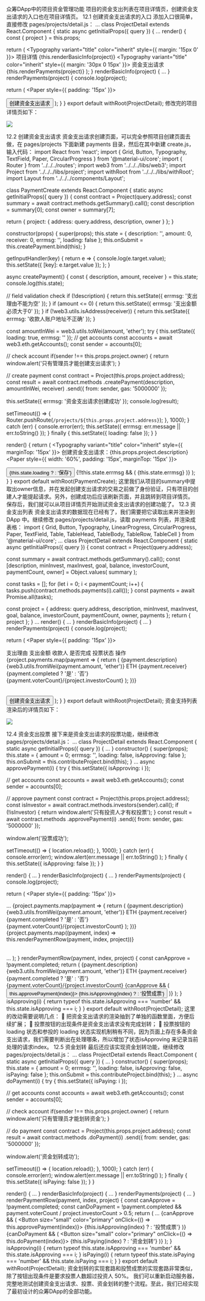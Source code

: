  众筹DApp中的项目资金管理功能
项目的资金支出列表在项目详情页，创建资金支出请求的入口也在项目详情页。
12.1 创建资金支出请求的入口
添加入口很简单，直接修改 pages/projects/detail.js：
...
class ProjectDetail extends React.Component {
static async getInitialProps({ query }) {
...
render() {
const { project } = this.props;

return (
<Layout>
<Typography variant="title" color="inherit" style={{ margin: '15px 0' }}>
项目详情
</Typography>
{this.renderBasicInfo(project)}
<Typography variant="title" color="inherit" style={{ margin: '30px 0 15px' }}>
资金支出请求
</Typography>
{this.renderPayments(project)}
</Layout>
);
}
renderBasicInfo(project) {
...
}
renderPayments(project) {
    console.log(project);

return (
    <Paper style={{ padding: '15px' }}>
<Link route={`/projects/${project.address}/payments/create`}>
<Button variant="raised" color="primary">
创建资金支出请求
</Button>
</Link>
</Paper>
);
}
}
export default withRoot(ProjectDetail);
修改完的项目详情页如下：

![](images/ico_12.1.png)
 
12.2 创建资金支出请求
资金支出请求创建页面，可以完全参照项目创建页面去做，在 pages/projects 下面新建 payments 目录，然后在其中新建 create.js，输入代码：
import React from 'react';
import { Grid, Button, Typography, TextField, Paper, CircularProgress } from '@material-ui/core';
import { Router } from '../../../routes';
import web3 from '../../../libs/web3';
import Project from '../../../libs/project';
import withRoot from '../../../libs/withRoot';
import Layout from '../../../components/Layout';

class PaymentCreate extends React.Component {
static async getInitialProps({ query }) {
const contract = Project(query.address);
const summary = await contract.methods.getSummary().call();
const description = summary[0];
const owner = summary[7];

return { project: { address: query.address, description, owner } };
}

constructor(props) {
super(props);
this.state = {
description: '',
amount: 0,
receiver: 0,
errmsg: '',
loading: false
};
this.onSubmit = this.createPayment.bind(this);
}

getInputHandler(key) {
return e => {
console.log(e.target.value);
this.setState({ [key]: e.target.value });
};
}

async createPayment() {
const { description, amount, receiver } = this.state;
console.log(this.state);

// field validation check
if (!description) {
return this.setState({ errmsg: '支出理由不能为空' });
}
if (amount <= 0) {
return this.setState({ errmsg: '支出金额必须大于0' });
}
if (!web3.utils.isAddress(receiver)) {
return this.setState({ errmsg: '收款人账户地址不正确' });
}

const amountInWei = web3.utils.toWei(amount, 'ether');
try {
this.setState({ loading: true, errmsg: '' });
// get accounts
const accounts = await web3.eth.getAccounts();
const sender = accounts[0];

// check account
if(sender !== this.props.project.owner) {
    return window.alert('只有管理员才能创建支出请求');
}

// create payment
const contract = Project(this.props.project.address);
const result = await contract.methods
.createPayment(description, amountInWei, receiver)
.send({ from: sender, gas: '5000000' });

this.setState({ errmsg: '资金支出请求创建成功' });
console.log(result);

setTimeout(() => {
Router.pushRoute(`/projects/${this.props.project.address}`);
}, 1000);
} catch (err) {
console.error(err);
this.setState({ errmsg: err.message || err.toString() });
} finally {
this.setState({ loading: false });
}
}

render() {
return (
<Layout>
<Typography variant="title" color="inherit" style={{ marginTop: '15px' }}>
创建资金支出请求：{this.props.project.description}
</Typography>
<Paper style={{ width: '60%', padding: '15px', marginTop: '15px' }}>
<form noValidate autoComplete="off" style={{ marginBottom: '15px' }}>
<TextField
fullWidth 
required 
id="description" 
label="支出理由" 
value={this.state.description} 
onChange={this.getInputHandler('description')} 
margin="normal"
/>
<TextField
fullWidth 
required 
id="amount" 
label="支出金额" 
value={this.state.amount} 
onChange={this.getInputHandler('amount')} 
margin="normal"
InputProps={{ endAdornment: 'ETH' }}
/>
<TextField
fullWidth 
required 
id="receiver" 
label="收款方" 
value={this.state.receiver} 
onChange={this.getInputHandler('receiver')} 
margin="normal"
/>
</form>
<Button variant="raised" size="large" color="primary" onClick={this.onSubmit} >
  {this.state.loading ? <CircularProgress color="secondary" size={24} /> : '保存'}
</Button>
{!!this.state.errmsg && (
<Typography component="p" style={{ color: 'red' }}>
{this.state.errmsg}
</Typography>
)}
</Paper>
</Layout>
);
}
}
export default withRoot(PaymentCreate);
这里我们从项目的summary中提取出owner信息，并在发起创建支出请求的交易之前做了身份验证，只有项目的创建人才能提起请求。另外，创建成功后应该刷新页面，并且跳转到项目详情页。
保存后，我们就可以从项目详情页开始测试资金支出请求的创建功能了。
12.3 资金支出列表
资金支出请求的数据现在已经有了，我们需要把它读取出来并渲染到 DApp 中。继续修改 pages/projects/detail.js，读取 payments 列表，并渲染成表格：
import { Grid, Button, Typography, LinearProgress, CircularProgress, Paper, TextField, Table, TableHead, TableBody, TableRow, TableCell } from '@material-ui/core';
...
class ProjectDetail extends React.Component {
static async getInitialProps({ query }) {
const contract = Project(query.address);

const summary = await contract.methods.getSummary().call();
const [description, minInvest, maxInvest, goal, balance, investorCount, paymentCount, owner] = Object.values( summary );

const tasks = [];
for (let i = 0; i < paymentCount; i++) {
tasks.push(contract.methods.payments(i).call());
}
const payments = await Promise.all(tasks);

const project = {
address: query.address,
description,
minInvest,
maxInvest,
goal,
balance,
investorCount,
paymentCount,
owner,
payments
};
return { project };
}
...
render() {
    ...
}
renderBasicInfo(project) {
...
}
renderPayments(project) {
    console.log(project);

return (
    <Paper style={{ padding: '15px' }}>
<Table style={{ marginBottom: '30px' }}>
<TableHead>
<TableRow>
<TableCell>支出理由</TableCell>
<TableCell numeric>支出金额</TableCell>
<TableCell>收款人</TableCell>
<TableCell>是否完成</TableCell>
<TableCell>投票状态</TableCell>
<TableCell>操作</TableCell>
</TableRow>
</TableHead>
<TableBody>
{project.payments.map(payment => {
return (
<TableRow key={payment.id}>
<TableCell>{payment.description}</TableCell>
<TableCell numeric>{web3.utils.fromWei(payment.amount, 'ether')} ETH</TableCell>
<TableCell>{payment.receiver}</TableCell>
<TableCell>{payment.completed ? '是' : '否'}</TableCell>
<TableCell>{payment.voterCount}/{project.investorCount}</TableCell>
<TableCell></TableCell>
</TableRow>
);
})}
</TableBody>
</Table>
<Link route={`/projects/${project.address}/payments/create`}>
<Button variant="raised" color="primary">
创建资金支出请求
</Button>
</Link>
</Paper>
);
}
}
export default withRoot(ProjectDetail);
资金支持列表渲染后的详情页如下：

![](images/ico_12.2.png)

12.4 资金支出投票
接下来是资金支出请求的投票功能，继续修改 pages/projects/detail.js：
...
class ProjectDetail extends React.Component {
static async getInitialProps({ query }) {
...
}
constructor() {
    super(props);
    this.state = {
    amount = 0;
    errmsg: '',
    loading: false,
isApproving: false
};
this.onSubmit = this.contributeProject.bind(this);
}
...
async approvePayment(i) {
try {
this.setState({ isApproving: i });

// get accounts
const accounts = await web3.eth.getAccounts();
const sender = accounts[0];

// approve payment
const contract = Project(this.props.project.address);
const isInvestor = await contract.methods.investors(sender).call();
if (!isInvestor) {
return window.alert('只有投资人才有权投票');
}
const result = await contract.methods
.approvePayment(i)
.send({ from: sender, gas: '5000000' });
	
window.alert('投票成功');

setTimeout(() => {
    location.reload();
}, 1000);
} catch (err) {
console.error(err);
window.alert(err.message || err.toString() );
} finally {
this.setState({ isApproving: false });
}
}

render() {
    ...
}
renderBasicInfo(project) {
...
}
renderPayments(project) {
    console.log(project);

return (
    <Paper style={{ padding: '15px' }}>
<Table style={{ marginBottom: '30px' }}>
<TableHead>
...
</TableHead>
<TableBody>
{project.payments.map(payment => {
return (
<TableRow key={payment.id}>
<TableCell>{payment.description}</TableCell>
<TableCell numeric>{web3.utils.fromWei(payment.amount, 'ether')} ETH</TableCell>
<TableCell>{payment.receiver}</TableCell>
<TableCell>{payment.completed ? '是' : '否'}</TableCell>
<TableCell>{payment.voterCount}/{project.investorCount}</TableCell>
<TableCell></TableCell>
</TableRow>
);
})}
{project.payments.map((payment, index) => this.renderPaymentRow(payment, index, project))}
</TableBody>
</Table>
...
</Paper>
);
}
renderPaymentRow(payment, index, project) {
const canApprove = !payment.completed;
return (
<TableRow key={payment.id}>
<TableCell>{payment.description}</TableCell>
<TableCell numeric>{web3.utils.fromWei(payment.amount, 'ether')} ETH</TableCell>
<TableCell>{payment.receiver}</TableCell>
<TableCell>{payment.completed ? '是' : '否'}</TableCell>
<TableCell>{payment.voterCount}/{project.investorCount}</TableCell>
<TableCell>
{canApprove && (
<Button size="small" color="primary" onClick={() => this.approvePayment(index)}>
{this.isApproving(index) ? <CircularProgress color="secondary" size={24} /> : '投赞成票'}
</Button>
)}
</TableCell>
</TableRow>
    );
}
isApproving(i) {
return typeof this.state.isApproving === 'number' && this.state.isApproving === i;
}
}
export default withRoot(ProjectDetail);
这里的改动需要说明几点： 
	把资金支出请求的渲染抽到了单独的函数里面，方便后续扩展；
	投票按钮的出现条件是资金支出请求没有完成划转；
	投票按钮的 loading 状态和参投的 loading 状态实现机制稍有不同，因为页面上存在多条资金支出请求，我们需要判断出在处理哪条，所以增加了状态isApproving 来记录当前处理的请求index。
12.5 资金划转
最后还应该实现资金划转功能，继续修改 pages/projects/detail.js：
...
class ProjectDetail extends React.Component {
static async getInitialProps({ query }) {
...
}
constructor() {
    super(props);
    this.state = {
    amount = 0;
    errmsg: '',
    loading: false,
isApproving: false,
isPaying: false
};
this.onSubmit = this.contributeProject.bind(this);
}
...
async doPayment(i) {
try {
this.setState({ isPaying: i });

// get accounts
const accounts = await web3.eth.getAccounts();
const sender = accounts[0];

// check account
if(sender !== this.props.project.owner) {
    return window.alert('只有管理员才能划转资金');
}

// do payment
const contract = Project(this.props.project.address);
const result = await contract.methods
.doPayment(i)
.send({ from: sender, gas: '5000000' });
	
window.alert('资金划转成功');

setTimeout(() => {
    location.reload();
}, 1000);
} catch (err) {
console.error(err);
window.alert(err.message || err.toString() );
} finally {
this.setState({ isPaying: false });
}
}

render() {
    ...
}
renderBasicInfo(project) {
...
}
renderPayments(project) {
...
}
renderPaymentRow(payment, index, project) {
const canApprove = !payment.completed;
const canDoPayment = !payment.completed && payment.voterCount / project.investorCount > 0.5;
return (
...
<TableCell>
{canApprove && (
<Button size="small" color="primary" onClick={() => this.approvePayment(index)}>
{this.isApproving(index) ? <CircularProgress color="secondary" size={24} /> : '投赞成票'}
</Button>
)}
{canDoPayment && (
<Button size="small" color="primary" onClick={() => this.doPayment(index)}>
{this.isPaying(index) ? <CircularProgress color="secondary" size={24} /> : '资金划转'}
</Button>
)}
</TableCell>
</TableRow>
    );
}
isApproving(i) {
return typeof this.state.isApproving === 'number' && this.state.isApproving === i;
}
isPaying(i) {
return typeof this.state.isPaying === 'number' && this.state.isPaying === i;
}
}
export default withRoot(ProjectDetail);
资金划转的实现套路和投赞成票的实现套路非常类似，除了按钮出现条件是要求投票人数超过投资人 50%。
我们可以重新启动服务器，完整地测试创建资金支出请求、投票、资金划转的整个流程。至此，我们已经实现了最初设计的众筹DApp的全部功能。
